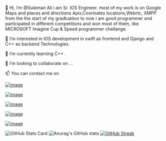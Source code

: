 👋 Hi, I’m @Suleman Ali i am Sr. IOS Engineer. most of my work is on Google Maps and places and directions Apis,Coorinates locations,Webrtc, XMPP. from the the start of my gradtuation to now i am good programmer and participated in different competitions and won most of them, like MICROSOFT Imagine Cup & Speed programmer chellange.

👀 I’m interested in IOS development in swift as frontend and Django and C++ as backend Technologies.

🌱 I’m currently learning C++ .

💞️ I’m looking to collaborate on ...

📫 You can contact me on 

<a href="mailto:Suleman.ali303@gmail.com">![image](https://img.shields.io/badge/Gmail-D14836?style=for-the-badge&logo=gmail&logoColor=white)</a>

<a href="https://join.skype.com/invite/TQ1W9Bd38wkG">![image](https://img.shields.io/badge/Skype-00AFF0?style=for-the-badge&logo=skype&logoColor=white)</a>

<a href="skype:sulemanali93">![image](https://img.shields.io/badge/Skype-00AFF0?style=for-the-badge&logo=skype&logoColor=white)</a>

<a href="mailto:Sulemanali511@hotmail.com">![image](https://img.shields.io/badge/Microsoft_Outlook-0078D4?style=for-the-badge&logo=microsoft-outlook&logoColor=white)</a>

<a href="https://api.whatsapp.com/send?phone=15551234567&text=Hello Suleman Ali I Need Your Service">![image](https://img.shields.io/badge/WhatsApp-25D366?style=for-the-badge&logo=whatsapp&logoColor=white)</a>


![GitHub Stats Card](https://github-readme-stats.vercel.app/api?username=Sulemanali511)
![Anurag's GitHub stats](https://github-readme-stats.vercel.app/api?username=sulemanalibuiltin&show_icons=true&theme=radical)
[![GitHub Streak](https://github-readme-streak-stats.herokuapp.com?user=sulemanalibuiltin&date_format=M%20j%5B%2C%20Y%5D)](https://git.io/streak-stats)

